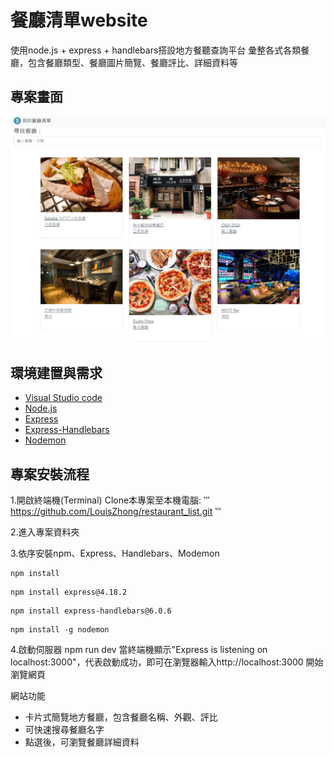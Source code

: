 # 餐廳清單website
使用node.js + express + handlebars搭設地方餐聽查詢平台
彙整各式各類餐廳，包含餐廳類型、餐廳圖片簡覽、餐廳評比、詳細資料等

## 專案畫面
![image](https://github.com/LouisZhong/restaurant_list/blob/main/public/img/cover.PNG)

## 環境建置與需求
<ul>
<li><a href="https://code.visualstudio.com/" target="_blank">Visual Studio code</a></li>
<li><a href="https://nodejs.org/en/" target="_blank">Node.js</a></li>
<li><a href="https://www.npmjs.com/package/express" target="_blank">Express</a></li>
<li><a href="https://www.npmjs.com/package/express-handlebars" target="_blank">Express-Handlebars</a></li>
<li><a href="https://www.npmjs.com/package/nodemon">Nodemon</a></li>
</ul>

## 專案安裝流程
1.開啟終端機(Terminal) Clone本專案至本機電腦:
‵‵‵
https://github.com/LouisZhong/restaurant_list.git
‵‵‵

2.進入專案資料夾

3.依序安裝npm、Express、Handlebars、Modemon
```
npm install
```
```
npm install express@4.18.2
```
```
npm install express-handlebars@6.0.6
```
```
npm install -g nodemon
```

4.啟動伺服器
npm run dev
當終端機顯示"Express is listening on localhost:3000"，代表啟動成功，即可在瀏覽器輸入http://localhost:3000  開始瀏覽網頁


網站功能
<ul>
<li>卡片式簡覽地方餐廳，包含餐廳名稱、外觀、評比</li>
<li>可快速搜尋餐廳名字</li>
<li>點選後，可瀏覽餐廳詳細資料</li>
</ul>